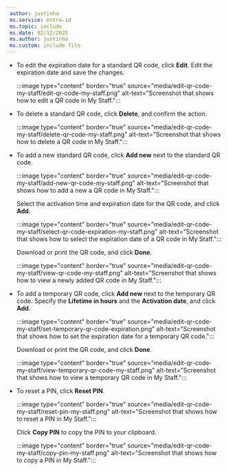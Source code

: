 ```yaml
---
 author: justinha
 ms.service: entra-id
 ms.topic: include
 ms.date: 02/12/2025
 ms.author: justinha
 ms.custom: include file
---
```

- To edit the expiration date for a standard QR code, click **Edit**. Edit the expiration date and save the changes.

  :::image type="content" border="true" source="media/edit-qr-code-my-staff/edit-qr-code-my-staff.png" alt-text="Screenshot that shows how to edit a QR code in My Staff.":::

- To delete a standard QR code, click **Delete**, and confirm the action.

  :::image type="content" border="true" source="media/edit-qr-code-my-staff/delete-qr-code-my-staff.png" alt-text="Screenshot that shows how to delete a QR code in My Staff.":::

- To add a new standard QR code, click **Add new** next to the standard QR code.

  :::image type="content" border="true" source="media/edit-qr-code-my-staff/add-new-qr-code-my-staff.png" alt-text="Screenshot that shows how to add a new a QR code in My Staff.":::

  Select the activation time and expiration date for the QR code, and click **Add**. 

  :::image type="content" border="true" source="media/edit-qr-code-my-staff/select-qr-code-expiration-my-staff.png" alt-text="Screenshot that shows how to select the expiration date of a QR code in My Staff.":::

  Download or print the QR code, and click **Done**.

  :::image type="content" border="true" source="media/edit-qr-code-my-staff/view-qr-code-my-staff.png" alt-text="Screenshot that shows how to view a newly added QR code in My Staff.":::

- To add a temporary QR code, click **Add new** next to the temporary QR code. Specify the **Lifetime in hours** and the **Activation date**, and click **Add**.

  :::image type="content" border="true" source="media/edit-qr-code-my-staff/set-temporary-qr-code-expiration.png" alt-text="Screenshot that shows how to set the expiration date for a temporary QR code.":::

  Download or print the QR code, and click **Done**.

  :::image type="content" border="true" source="media/edit-qr-code-my-staff/view-temporary-qr-code-my-staff.png" alt-text="Screenshot that shows how to view a temporary QR code in My Staff.":::

- To reset a PIN, click **Reset PIN**. 

  :::image type="content" border="true" source="media/edit-qr-code-my-staff/reset-pin-my-staff.png" alt-text="Screenshot that shows how to reset a PIN in My Staff.":::

  Click **Copy PIN** to copy the PIN to your clipboard.

  :::image type="content" border="true" source="media/edit-qr-code-my-staff/copy-pin-my-staff.png" alt-text="Screenshot that shows how to copy a PIN in My Staff.":::

